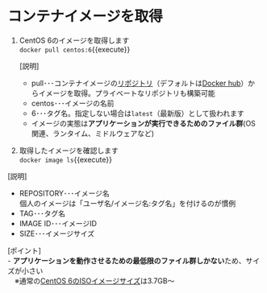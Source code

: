 # コンテナイメージを取得

1. CentOS 6のイメージを取得します<br/>
  `docker pull centos:6`{{execute}} <br/>

    [説明]<br/>
    - pull･･･コンテナイメージの[リポジトリ](https://hub.docker.com/_/centos?tab=description)（デフォルトは[Docker hub](https://hub.docker.com/search?q=&type=image)）からイメージを取得。プライベートなリポジトリも構築可能
    - centos･･･イメージの名前
    - 6･･･タグ名。指定しない場合は`latest`（最新版）として扱われます
    - イメージの実態は**アプリケーションが実行できるためのファイル群**(OS関連、ランタイム、ミドルウェアなど)

2. 取得したイメージを確認します<br/>
  `docker image ls`{{execute}} <br/>

  [説明]<br/>
  - REPOSITORY･･･イメージ名<br/>
    個人のイメージは「ユーザ名/イメージ名:タグ名」を付けるのが慣例
  - TAG･･･タグ名
  - IMAGE ID･･･イメージID
  - SIZE･･･イメージサイズ

  [ポイント]<br/>
    - **アプリケーションを動作させるための最低限のファイル群しかない**ため、サイズが小さい<br/>
    　※通常の[CentOS 6のISOイメージサイズ](http://isoredirect.centos.org/centos/6/isos/x86_64/)は3.7GB～